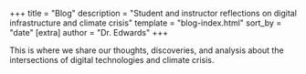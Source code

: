+++
title = "Blog"
description = "Student and instructor reflections on digital infrastructure and climate crisis"
template = "blog-index.html"
sort_by = "date"
[extra]
author = "Dr. Edwards"
+++

This is where we share our thoughts, discoveries, and analysis about the intersections of digital technologies and climate crisis.